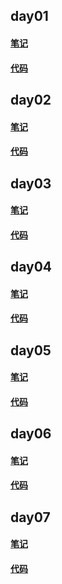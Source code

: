 ## day01

#### [笔记](./notes/day01.md)

#### [代码](./day01)

## day02

#### [笔记](./notes/day02.md)

#### [代码](./day02)

## day03

#### [笔记](./notes/day03.md)

#### [代码](./day03)

## day04

#### [笔记](./notes/day04.md)

#### [代码](./day04)

## day05

#### [笔记](./notes/day05.md)

#### [代码](./day05)

## day06

#### [笔记](./notes/day06.md)

#### [代码](./day06)

## day07

#### [笔记](./notes/day07.md)

#### [代码](./day07)











